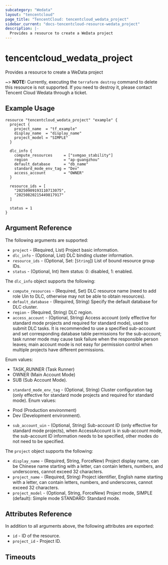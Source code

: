 ```yaml
---
subcategory: "Wedata"
layout: "tencentcloud"
page_title: "TencentCloud: tencentcloud_wedata_project"
sidebar_current: "docs-tencentcloud-resource-wedata_project"
description: |-
  Provides a resource to create a WeData project
---
```


# tencentcloud_wedata_project

Provides a resource to create a WeData project

~> **NOTE:** Currently, executing the `terraform destroy` command to delete this resource is not supported. If you need to destroy it, please contact Tencent Cloud Wedata through a ticket.

## Example Usage

```hcl
resource "tencentcloud_wedata_project" "example" {
  project {
    project_name  = "tf_example"
    display_name  = "display_name"
    project_model = "SIMPLE"
  }

  dlc_info {
    compute_resources     = ["svmgao_stability"]
    region                = "ap-guangzhou"
    default_database      = "db_name"
    standard_mode_env_tag = "Dev"
    access_account        = "OWNER"
  }

  resource_ids = [
    "20250909193110713075",
    "20250820215449817917"
  ]

  status = 1
}
```

## Argument Reference

The following arguments are supported:

* `project` - (Required, List) Project basic information.
* `dlc_info` - (Optional, List) DLC binding cluster information.
* `resource_ids` - (Optional, Set: [`String`]) List of bound resource group IDs.
* `status` - (Optional, Int) Item status: 0: disabled, 1: enabled.

The `dlc_info` object supports the following:

* `compute_resources` - (Required, Set) DLC resource name (need to add role Uin to DLC, otherwise may not be able to obtain resources).
* `default_database` - (Required, String) Specify the default database for DLC cluster.
* `region` - (Required, String) DLC region.
* `access_account` - (Optional, String) Access account (only effective for standard mode projects and required for standard mode), used to submit DLC tasks.
It is recommended to use a specified sub-account and set corresponding database table permissions for the sub-account; task runner mode may cause task failure when the responsible person leaves; main account mode is not easy for permission control when multiple projects have different permissions.

Enum values:
- TASK_RUNNER (Task Runner)
- OWNER (Main Account Mode)
- SUB (Sub Account Mode).
* `standard_mode_env_tag` - (Optional, String) Cluster configuration tag (only effective for standard mode projects and required for standard mode). Enum values:
- Prod  (Production environment)
- Dev  (Development environment).
* `sub_account_uin` - (Optional, String) Sub-account ID (only effective for standard mode projects), when AccessAccount is in sub-account mode, the sub-account ID information needs to be specified, other modes do not need to be specified.

The `project` object supports the following:

* `display_name` - (Required, String, ForceNew) Project display name, can be Chinese name starting with a letter, can contain letters, numbers, and underscores, cannot exceed 32 characters.
* `project_name` - (Required, String) Project identifier, English name starting with a letter, can contain letters, numbers, and underscores, cannot exceed 32 characters.
* `project_model` - (Optional, String, ForceNew) Project mode, SIMPLE (default): Simple mode STANDARD: Standard mode.

## Attributes Reference

In addition to all arguments above, the following attributes are exported:

* `id` - ID of the resource.
* `project_id` - Project ID.


## Timeouts

<no value>


